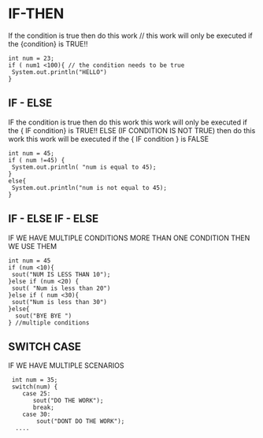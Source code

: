 # IF-THEN
If the condition is true then
   do this work
// this work will only be executed if the {condition} is TRUE!! 
  

```
int num = 23;
if ( num1 <100){ // the condition needs to be true
 System.out.println("HELLO")
}
```

## IF - ELSE
IF the condition is true then
   do this work
   this work will only be executed if the { IF  condition}  is TRUE!!
ELSE (IF CONDITION IS NOT TRUE) then
   do this work
   this work will be executed if the { IF condition } is FALSE 
```
int num = 45;
if ( num !=45) {
 System.out.println( "num is equal to 45);
}
else{
 System.out.println("num is not equal to 45);
}

```
## IF - ELSE IF - ELSE
IF WE HAVE MULTIPLE CONDITIONS MORE THAN ONE CONDITION THEN WE USE THEM
```
int num = 45
if (num <10){
 sout("NUM IS LESS THAN 10");
}else if (num <20) {
 sout( "Num is less than 20")
}else if ( num <30){
 sout("Num is less than 30")
}else{
  sout("BYE BYE ")
} //multiple conditions
```


## SWITCH CASE 
IF WE HAVE MULTIPLE SCENARIOS 
```
 int num = 35;
 switch(num) {
    case 25:
       sout("DO THE WORK");
       break;
    case 30:
        sout("DONT DO THE WORK");
  ....
```



